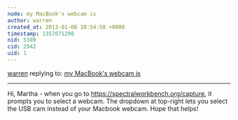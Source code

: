 ```yaml
---
node: my MacBook's webcam is 
author: warren
created_at: 2013-01-08 18:54:58 +0000
timestamp: 1357671298
nid: 5389
cid: 2942
uid: 1
---
```




[warren](../profile/warren) replying to: [my MacBook's webcam is ](../notes/marthav/1-1-2013/my-macbooks-webcam)

----
Hi, Martha - when you go to https://spectralworkbench.org/capture, it prompts you to select a webcam. The dropdown at top-right lets you select the USB cam instead of your Macbook webcam. Hope that helps!